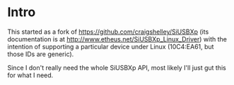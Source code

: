 # Intro

This started as a fork of https://github.com/craigshelley/SiUSBXp (its documentation is at
http://www.etheus.net/SiUSBXp_Linux_Driver) with the intention of supporting a particular device
under Linux (10C4:EA61, but those IDs are generic).

Since I don't really need the whole SiUSBXp API, most likely I'll just gut this for what I need.
